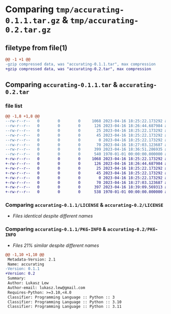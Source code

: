 # Comparing `tmp/accurating-0.1.1.tar.gz` & `tmp/accurating-0.2.tar.gz`

## filetype from file(1)

```diff
@@ -1 +1 @@
-gzip compressed data, was "accurating-0.1.1.tar", max compression
+gzip compressed data, was "accurating-0.2.tar", max compression
```

## Comparing `accurating-0.1.1.tar` & `accurating-0.2.tar`

### file list

```diff
@@ -1,8 +1,8 @@
--rw-r--r--   0        0        0     1068 2023-04-16 18:25:22.173292 accurating-0.1.1/LICENSE
--rw-r--r--   0        0        0      126 2023-04-16 18:26:44.687984 accurating-0.1.1/README.md
--rw-r--r--   0        0        0       25 2023-04-16 18:25:22.173292 accurating-0.1.1/accurating/__init__.py
--rw-r--r--   0        0        0       45 2023-04-16 18:25:22.173292 accurating-0.1.1/accurating/model.py
--rw-r--r--   0        0        0        0 2023-04-16 18:25:22.173292 accurating-0.1.1/accurating/tests/__init__.py
--rw-r--r--   0        0        0       70 2023-04-16 18:27:03.123687 accurating-0.1.1/accurating/tests/model_test.py
--rw-r--r--   0        0        0      399 2023-04-16 18:36:51.286935 accurating-0.1.1/pyproject.toml
--rw-r--r--   0        0        0      540 1970-01-01 00:00:00.000000 accurating-0.1.1/PKG-INFO
+-rw-r--r--   0        0        0     1068 2023-04-16 18:25:22.173292 accurating-0.2/LICENSE
+-rw-r--r--   0        0        0      126 2023-04-16 18:26:44.687984 accurating-0.2/README.md
+-rw-r--r--   0        0        0       25 2023-04-16 18:25:22.173292 accurating-0.2/accurating/__init__.py
+-rw-r--r--   0        0        0       45 2023-04-16 18:25:22.173292 accurating-0.2/accurating/model.py
+-rw-r--r--   0        0        0        0 2023-04-16 18:25:22.173292 accurating-0.2/accurating/tests/__init__.py
+-rw-r--r--   0        0        0       70 2023-04-16 18:27:03.123687 accurating-0.2/accurating/tests/model_test.py
+-rw-r--r--   0        0        0      397 2023-04-16 18:39:09.569313 accurating-0.2/pyproject.toml
+-rw-r--r--   0        0        0      538 1970-01-01 00:00:00.000000 accurating-0.2/PKG-INFO
```

### Comparing `accurating-0.1.1/LICENSE` & `accurating-0.2/LICENSE`

 * *Files identical despite different names*

### Comparing `accurating-0.1.1/PKG-INFO` & `accurating-0.2/PKG-INFO`

 * *Files 21% similar despite different names*

```diff
@@ -1,10 +1,10 @@
 Metadata-Version: 2.1
 Name: accurating
-Version: 0.1.1
+Version: 0.2
 Summary: 
 Author: Lukasz Lew
 Author-email: lukasz.lew@gmail.com
 Requires-Python: >=3.10,<4.0
 Classifier: Programming Language :: Python :: 3
 Classifier: Programming Language :: Python :: 3.10
 Classifier: Programming Language :: Python :: 3.11
```

